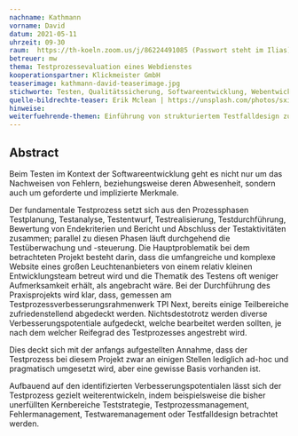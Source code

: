 ```yaml
---
nachname: Kathmann
vorname: David
datum: 2021-05-11
uhrzeit: 09-30
raum:  https://th-koeln.zoom.us/j/86224491085 (Passwort steht im Ilias) Präsentation
betreuer: mw
thema: Testprozessevaluation eines Webdienstes
kooperationspartner: Klickmeister GmbH
teaserimage: kathmann-david-teaserimage.jpg
stichworte: Testen, Qualitätssicherung, Softwareentwicklung, Webentwicklung
quelle-bildrechte-teaser: Erik Mclean | https://unsplash.com/photos/sxiSod0tyYQ
hinweise:
weiterfuehrende-themen: Einführung von strukturiertem Testfalldesign zur Qualitätssicherung | Ausbau des bestehenden Fehlermanagements zur vollständigeren und präziseren Fehleranalyse
---
```


## Abstract

Beim Testen im Kontext der Softwareentwicklung geht es nicht nur um das Nachweisen von Fehlern, beziehungsweise deren Abwesenheit, sondern auch um geforderte und implizierte Merkmale.

Der fundamentale Testprozess setzt sich aus den Prozessphasen Testplanung, Testanalyse, Testentwurf, Testrealisierung, Testdurchführung, Bewertung von Endekriterien und Bericht und Abschluss der Testaktivitäten zusammen; parallel zu diesen Phasen läuft durchgehend die Testüberwachung und -steuerung.
Die Hauptproblematik bei dem betrachteten Projekt besteht darin, dass die umfangreiche und komplexe Website eines großen Leuchtenanbieters von einem relativ kleinen Entwicklungsteam betreut wird und die Thematik des Testens oft weniger Aufmerksamkeit erhält, als angebracht wäre.
Bei der Durchführung des Praxisprojekts wird klar, dass, gemessen am Testprozessverbesserungsrahmenwerk TPI Next, bereits einige Teilbereiche zufriedenstellend abgedeckt werden. Nichtsdestotrotz werden diverse Verbesserungspotentiale aufgedeckt, welche bearbeitet werden sollten, je nach dem welcher Reifegrad des Testprozesses angestrebt wird.

Dies deckt sich mit der anfangs aufgestellten Annahme, dass der Testprozess bei diesem Projekt zwar an einigen Stellen lediglich ad-hoc und pragmatisch umgesetzt wird, aber eine gewisse Basis vorhanden ist.

Aufbauend auf den identifizierten Verbesserungspotentialen lässt sich der Testprozess gezielt weiterentwickeln, indem beispielsweise die bisher unerfüllten Kernbereiche Teststrategie, Testprozessmanagement, Fehlermanagement, Testwaremanagement oder Testfalldesign betrachtet werden.
